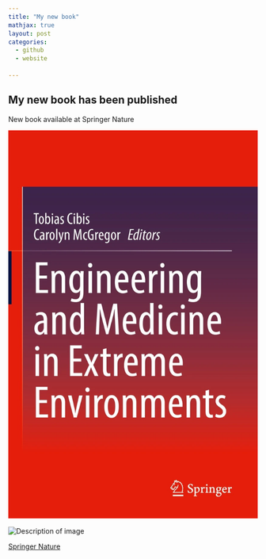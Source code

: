 ```yaml
---
title: "My new book"
mathjax: true
layout: post 
categories:
  - github
  - website

---
```


## My new book has been published 

New book available at Springer Nature


![Book Cover](/assets/eecover.png)

<div class="large">
    <img src="{{ '/assets/eecover.png' | relative_url }}" alt="Description of image">
</div>

[Springer Nature](http://https://link.springer.com/book/10.1007/978-3-030-96921-9)
